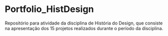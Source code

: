 # Portfolio_HistDesign
Repositório para atividade da disciplina de História do Design, que consiste na apresentação dos 15 projetos realizados durante o período da disciplina.
